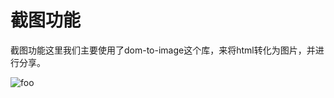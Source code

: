 <!--
 * @Date: 2021-01-17 14:27:49
 * @LastEditors: chentianshang
 * @LastEditTime: 2021-01-17 21:49:46
 * @FilePath: /github-app-design/doc/zh/guide/functionRealization/screenshot.md
-->
# 截图功能

截图功能这里我们主要使用了dom-to-image这个库，来将html转化为图片，并进行分享。

<img src="../../../img/functionRealization/screenshot.png" alt="foo">
